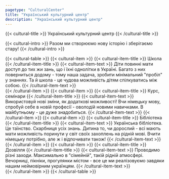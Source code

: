 ```yaml
---
pagetype: "CulturalCenter"
title: "Український культурний центр"
description: "Український культурний центр"
---
```


{{< cultural-title >}}
  Український культурний центр
{{< /cultural-title >}}

{{< cultural-intro >}}
  Разом ми створюємо нову історію і зберігаємо стару!
{{< /cultural-intro >}}

{{< cultural-table >}}
  {{< cultural-item >}} 
    {{< cultural-item-title >}}
      Школа
    {{< /cultural-item-title >}}
    {{< cultural-item-text >}}
      Діти повинні мати доступ до тих жи зань, що і їхні однолітки в Україні. Багато з них поверниться додому - тому наша 
      задача,  зробити мінімальний "пробіл" у знаннях. Та й школа - це чудова можливість дітям спілкуватись між собою.
    {{< /cultural-item-text >}}  
  {{< /cultural-item >}}
  {{< cultural-item >}}
    {{< cultural-item-title >}}
      Курс, семінари 
    {{< /cultural-item-title >}}
    {{< cultural-item-text >}}
      Використовуй нові зміни, як додаткові можливості! Вчи німецьку мову, спробуй себе в новій професії - оволодій новими 
      навичками. В майбутньому - це дуже знадобиться.
    {{< /cultural-item-text >}}
  {{< /cultural-item >}}
  {{< cultural-item >}}
    {{< cultural-item-title >}}
      Бібліотека 
    {{< /cultural-item-title >}}
    {{< cultural-item-text >}}
      Українська бібліотека. Це таїнство. Скарбниця усіх знань. Дитина то, чи дорослий - всі мають мати можливість поринути у 
      світ своїх захоплень на рідній мові. Вчити німецьку потрібно, але ж і відпочивати також!
    {{< /cultural-item-text >}}  
  {{< /cultural-item >}}
  {{< cultural-item >}}
    {{< cultural-item-title >}}
      Дозвілля 
    {{< /cultural-item-title >}}
    {{< cultural-item-text >}}
      Проводимо різні заходи. Максимально в "сімейній", такій рідній атмосфері. Вечорниці, пікніки, прогулянки містом - все 
      це ми реалізовуємо завдяки нашим неймовірним українцям.
    {{< /cultural-item-text >}}  
  {{< /cultural-item >}}
{{< /cultural-table >}}
